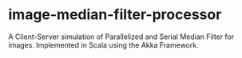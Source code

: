 # image-median-filter-processor
A Client-Server simulation of Parallelized and Serial Median Filter for images. Implemented in Scala using the Akka Framework.